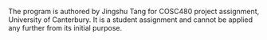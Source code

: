 The program is authored by Jingshu Tang for COSC480 project assignment, University of Canterbury. It is a student assignment and cannot be applied any further from its initial purpose.
 
 
